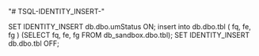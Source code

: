 "# TSQL-IDENTITY_INSERT-" 

SET IDENTITY_INSERT db.dbo.umStatus ON;
insert into db.dbo.tbl   ( fq, fe, fg ) 
(SELECT  fq, fe, fg FROM db_sandbox.dbo.tbl);
SET IDENTITY_INSERT db.dbo.tbl OFF;